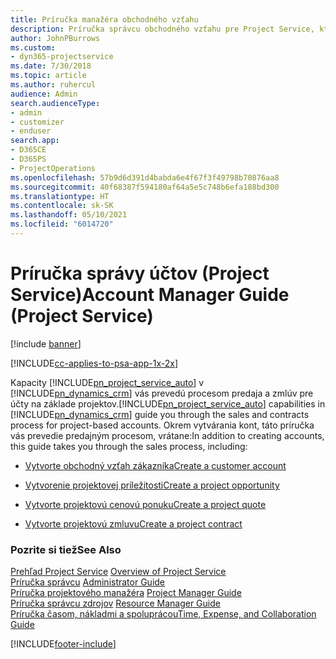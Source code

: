 ```yaml
---
title: Príručka manažéra obchodného vzťahu
description: Príručka správcu obchodného vzťahu pre Project Service, ktorá ponúka prehľad procesov predaja a zmlúv pre projektové obchodné vzťahy
author: JohnPBurrows
ms.custom:
- dyn365-projectservice
ms.date: 7/30/2018
ms.topic: article
ms.author: ruhercul
audience: Admin
search.audienceType:
- admin
- customizer
- enduser
search.app:
- D365CE
- D365PS
- ProjectOperations
ms.openlocfilehash: 57b9d6d391d4babda6e4f67f3f49798b70876aa8
ms.sourcegitcommit: 40f68387f594180af64a5e5c748b6efa188bd300
ms.translationtype: HT
ms.contentlocale: sk-SK
ms.lasthandoff: 05/10/2021
ms.locfileid: "6014720"
---
```

# <a name="account-manager-guide-project-service"></a><span data-ttu-id="245e0-103">Príručka správy účtov (Project Service)</span><span class="sxs-lookup"><span data-stu-id="245e0-103">Account Manager Guide (Project Service)</span></span>

[!include [banner](../includes/psa-now-project-operations.md)]

[!INCLUDE[cc-applies-to-psa-app-1x-2x](../includes/cc-applies-to-psa-app-1x-2x.md)]

<span data-ttu-id="245e0-104">Kapacity [!INCLUDE[pn_project_service_auto](../includes/pn-project-service-auto.md)] v [!INCLUDE[pn_dynamics_crm](../includes/pn-dynamics-crm.md)] vás prevedú procesom predaja a zmlúv pre účty na základe projektov.</span><span class="sxs-lookup"><span data-stu-id="245e0-104">[!INCLUDE[pn_project_service_auto](../includes/pn-project-service-auto.md)] capabilities in [!INCLUDE[pn_dynamics_crm](../includes/pn-dynamics-crm.md)] guide you through the sales and contracts process for project-based accounts.</span></span> <span data-ttu-id="245e0-105">Okrem vytvárania kont, táto príručka vás prevedie predajným procesom, vrátane:</span><span class="sxs-lookup"><span data-stu-id="245e0-105">In addition to creating accounts, this guide takes you through the sales process, including:</span></span>  
  
-   [<span data-ttu-id="245e0-106">Vytvorte obchodný vzťah zákazníka</span><span class="sxs-lookup"><span data-stu-id="245e0-106">Create a customer account</span></span>](../psa/create-customer-account.md)  
  
-   [<span data-ttu-id="245e0-107">Vytvorenie projektovej príležitosti</span><span class="sxs-lookup"><span data-stu-id="245e0-107">Create a project opportunity</span></span>](../psa/create-project-opportunity.md)  
  
-   [<span data-ttu-id="245e0-108">Vytvorte projektovú cenovú ponuku</span><span class="sxs-lookup"><span data-stu-id="245e0-108">Create a project quote</span></span>](../psa/create-project-quote.md)  
  
-   [<span data-ttu-id="245e0-109">Vytvorte projektovú zmluvu</span><span class="sxs-lookup"><span data-stu-id="245e0-109">Create a project contract</span></span>](../psa/create-project-contract.md)  
  
  
### <a name="see-also"></a><span data-ttu-id="245e0-110">Pozrite si tiež</span><span class="sxs-lookup"><span data-stu-id="245e0-110">See Also</span></span>  
 <span data-ttu-id="245e0-111">[Prehľad Project Service](../psa/overview.md) </span><span class="sxs-lookup"><span data-stu-id="245e0-111">[Overview of Project Service](../psa/overview.md) </span></span>  
 <span data-ttu-id="245e0-112">[Príručka správcu](../psa/admin-guide.md) </span><span class="sxs-lookup"><span data-stu-id="245e0-112">[Administrator Guide](../psa/admin-guide.md) </span></span>  
 <span data-ttu-id="245e0-113">[Príručka projektového manažéra](../psa/project-manager-guide.md) </span><span class="sxs-lookup"><span data-stu-id="245e0-113">[Project Manager Guide](../psa/project-manager-guide.md) </span></span>  
 <span data-ttu-id="245e0-114">[Príručka správcu zdrojov](../psa/resource-manager-guide.md) </span><span class="sxs-lookup"><span data-stu-id="245e0-114">[Resource Manager Guide](../psa/resource-manager-guide.md) </span></span>  
 [<span data-ttu-id="245e0-115">Príručka časom, nákladmi a spoluprácou</span><span class="sxs-lookup"><span data-stu-id="245e0-115">Time, Expense, and Collaboration Guide</span></span>](../psa/time-expense-collaboration-guide.md)


[!INCLUDE[footer-include](../includes/footer-banner.md)]